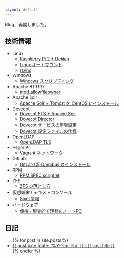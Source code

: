```yaml
---
layout: default
---
```

Blog、再開しました。

技術情報
----------------------------------------------------------------------

  * Linux
      * [Raspberry Pi 2 + Debian](linux/debian/rpi2.md)
      * [Linux オートマウント](linux/autofs.md)
      * [rsync](linux/rsync.md)
  * Windows
      * [Windows スクリプティング](windows/script.md)
  * Apache HTTPD
      * [mod_allowfileowner](apache/mod-allowfileowner.md)
  * Apache Solr
      * [Apache Solr + Tomcat を CentOS にインストール](solr/solr-centos.md)
  * Dovecot
      * [Dovecot FTS + Apache Solr](dovecot/fts-solr.md)
      * [Dovecot Director](dovecot/director.md)
      * [Dovecot サービスの制限設定](dovecot/limit.md)
      * [Dovecot 設定ファイルの仕様](dovecot/configfile)
  * OpenLDAP
      * [OpenLDAP TLS](openldap/tls.md)
  * Vagrant
      * [Vagrant ネットワーク](vagrant/network.md)
  * GitLab
      * [GitLab CE Omnibus のインストール](gitlab/install-omnibus.md)
  * RPM
      * [RPM SPEC scriptlet](rpm/scriptlet.md)
  * ZFS
      * [ZFS の落とし穴](zfs/pitfall.md)
  * 仮想端末 / テキストコンソール
      * [Sixel 情報](vt/sixel.md)
  * ハードウェア
      * [俺得・現実的で理想のノートPC](hardware/fav-pc.md)

日記
----------------------------------------------------------------------
<ul>
{% for post in site.posts %}
<li>
  <a href="{{ post.url }}">{{ post.date |date: '%Y-%m-%d' }} : {{ post.title }}</a>
</li>
{% endfor %}
</ul>
